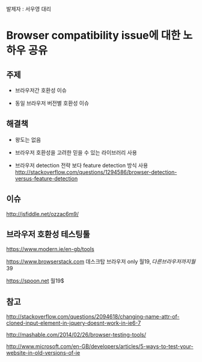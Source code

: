 발제자 : 서우영 대리

# Browser compatibility issue에 대한 노하우 공유

## 주제

  * 브라우저간 호환성 이슈

  * 동일 브라우저 버전별 호환성 이슈

## 해결책

  * 왕도는 없음

  * 브라우저 호환성을 고려한 믿을 수 있는 라이브러리 사용

  * 브라우저 detection 전략 보다 feature detection 방식 사용
http://stackoverflow.com/questions/1294586/browser-detection-versus-feature-detection


## 이슈

http://jsfiddle.net/ozzac6m9/

## 브라우저 호환성 테스팅툴

https://www.modern.ie/en-gb/tools

https://www.browserstack.com  데스크탑 브라우저 only 월19$, 다른 브라우저까지 월39$

https://spoon.net  월19$



## 참고

http://stackoverflow.com/questions/2094618/changing-name-attr-of-cloned-input-element-in-jquery-doesnt-work-in-ie6-7

http://mashable.com/2014/02/26/browser-testing-tools/

http://www.microsoft.com/en-GB/developers/articles/5-ways-to-test-your-website-in-old-versions-of-ie